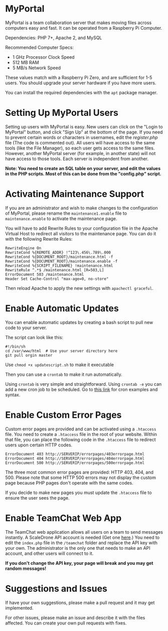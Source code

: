 # MyPortal
MyPortal is a team collaboration server that makes moving files across computers easy and fast. It can be operated from a Raspberry Pi Computer.

Dependencies: PHP 7+, Apache 2, and MySQL

Recommended Computer Specs:

- 1 GHz Processor Clock Speed
- 512 MB RAM
- 5 MB/s Network Speed

These values match with a Raspberry Pi Zero, and are sufficient for 1-5 users. You should upgrade your server hardware if you have more users. 

You can install the required dependencies with the ```apt``` package manager.

# Setting Up MyPortal Users
Setting up users with MyPortal is easy. New users can click on the "Login to MyPortal" button, and click "Sign Up" at the bottom of the page. If you need to prevent certain words or characters in usernames, edit the *register.php* file (The code is commented out). All users will have access to the same tools (like the File Manager), so each user gets access to the same files. However, another MyPortal server (for example, in another state) will not have access to those tools. Each server is independent from another.

**Note: You need to create an SQL table on your server, and edit the values in the PHP scripts. Most of this can be done from the "config.php" script.**

# Activating Maintenance Support
If you are an administrator and wish to make changes to the configuration of MyPortal, please rename the ```maintenance1.enable``` file to ```maintenance.enable``` to activate the maintenance page.

You will have to add Rewrite Rules to your configuration file in the Apache Virtual Host to redirect all visitors to the maintenance page.
You can do it with the following Rewrite Rules:
    
    RewriteEngine On
    RewriteCond %{REMOTE_ADDR} !^123\.456\.789\.000
    RewriteCond %{DOCUMENT_ROOT}/maintenance.html -f
    RewriteCond %{DOCUMENT_ROOT}/maintenance.enable -f
    RewriteCond %{SCRIPT_FILENAME} !maintenance.html
    RewriteRule ^.*$ /maintenance.html [R=503,L]
    ErrorDocument 503 /maintenance.html
    Header Set Cache-Control "max-age=0, no-store"

Then reload Apache to apply the new settings with ```apachectl graceful```.

# Enable Automatic Updates
You can enable automatic updates by creating a bash script to pull new code to your server. 

The script can look like this:

    #!/bin/sh
    cd /var/www/html  # Use your server directory here
    git pull orgin master

Use ```chmod +x updatescript.sh``` to make it executable

Then you can use a ```crontab``` to make it run automatically.

Using ```crontab``` is very simple and straightforward. Using ```crontab -e``` you can add a new cron job to be scheduled. Go to [this link](https://www.pantz.org/software/cron/croninfo.html) 
for cron examples and syntax.

# Enable Custom Error Pages
Custom error pages are provided and can be activated using a ```.htaccess``` file. You need to create a ```.htaccess``` file in the root of your website. Within that file, you can place the following code in the ```.htaccess``` file to redirect users upon certain HTTP codes.

    ErrorDocument 403 http://SERVERIP/errorpages/403errorpage.html
    ErrorDocument 404 http://SERVERIP/errorpages/404errorpage.html
    ErrorDocument 500 http://SERVERIP/errorpages/500errorpage.html

The three most common error pages are provided: HTTP 403, 404, and 500. Please note that some HTTP 500 errors may not display the custom page because PHP pages don't operate with the same codes.

If you decide to make new pages you must update the ```.htaccess``` file to ensure the user sees the page.

# Enable TeamChat Web App
The TeamChat web application allows all users on a team to send messages instantly. A ScaleDrone API account is needed (Get one [here](https://scaledrone.com).) You need to edit the ```index.php``` file in the ```/teamchat``` folder and replace the API key with your own. The administrator is the only one that needs to make an API account, and other users will connect to it.

**If you don't change the API key, your page will break and you may get random messages!**

# Suggestions and Issues
If have your own suggestions, please make a pull request and it may get implemented.

For other issues, please make an issue and describe it with the files affected. You can create your own pull requests with fixes.